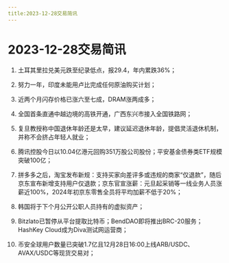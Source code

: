 ```yaml
---
title:2023-12-28交易简讯
---
```

# 2023-12-28交易简讯
1. 土耳其里拉兑美元跌至纪录低点，报29.4，年内累跌36%；

2. 努力一年，印度未能用卢比完成任何原油购买计划；

3. 近两个月闪存价格已涨六至七成，DRAM涨两成多；

4. 全国首条直通中越边境的高铁开通，广西东兴市接入全国铁路网；

5. 复旦教授称中国退休年龄还是太早，建议延迟退休年龄，提倡灵活退休机制，并称不会挤占年轻人就业；

6. 腾讯控股今日以10.04亿港元回购351万股公司股份；平安基金债券类ETF规模突破100亿；

7. 拼多多之后，淘宝发布新规：支持买家向差评多或违规的商家“仅退款”，随后京东宣布新增支持用户仅退款；京东官宣涨薪：元旦起采销等一线业务人员涨薪近100%，2024年初京东零售全员将平均加薪不低于20%；

8. 韩国将于下个月公开公职人员持有的虚拟资产；

9. Bitzlato已暂停从平台提取比特币；BendDAO即将推出BRC-20服务；HashKey Cloud成为Diva测试网运营商；

10. 币安全球用户数量已突破1.7亿且12月28日16:00上线ARB/USDC、AVAX/USDC等现货交易对；